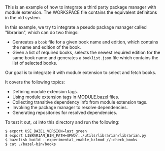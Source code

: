 This is an example of how to integrate a third party package manager with module extension. The WORKSPACE file contains the equivalent definitons in the old system.

In this example, we try to integrate a pseudo package manager called "librarian", which can do two things:
- Genreates a `book` file for a given book name and edition, which contains the name and edition of the book.
- Given a list of required books, selects the newest required edition for the same book name and generates a `booklist.json` file which contains the list of selected books.

Our goal is to integrate it with module extension to select and fetch books.

It covers the following topics:

 - Defining module extension tags.
 - Using module extension tags in MODULE.bazel files.
 - Collecting transitive dependency info from module extension tags.
 - Invoking the package manager to resolve dependencies.
 - Generating repositories for resolved dependencies.

To test it out, `cd` into this directory and run the following:
```
$ export USE_BAZEL_VERSION=last_green
$ export LIBRARIAN_BIN_PATH=$PWD/../utils/librarian/librarian.py
$ bazelisk build --experimental_enable_bzlmod //:check_books
$ cat ./bazel-bin/books
```
